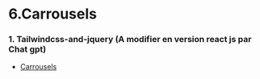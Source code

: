 
# 6.Carrousels
### 1. Tailwindcss-and-jquery (A modifier en version react js par  Chat gpt)
- [Carrousels](https://www.creative-tim.com/twcomponents/component/carousel-slider-with-tailwindcss-and-jquery)
